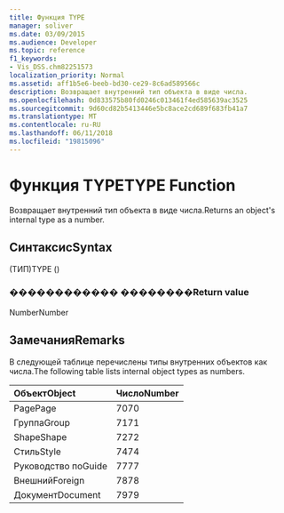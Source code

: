 ```yaml
---
title: Функция TYPE
manager: soliver
ms.date: 03/09/2015
ms.audience: Developer
ms.topic: reference
f1_keywords:
- Vis_DSS.chm82251573
localization_priority: Normal
ms.assetid: aff1b5e6-beeb-bd30-ce29-8c6ad589566c
description: Возвращает внутренний тип объекта в виде числа.
ms.openlocfilehash: 0d833575b80fd0246c013461f4ed585639ac3525
ms.sourcegitcommit: 9d60cd82b5413446e5bc8ace2cd689f683fb41a7
ms.translationtype: MT
ms.contentlocale: ru-RU
ms.lasthandoff: 06/11/2018
ms.locfileid: "19815096"
---
```

# <a name="type-function"></a><span data-ttu-id="2310d-103">Функция TYPE</span><span class="sxs-lookup"><span data-stu-id="2310d-103">TYPE Function</span></span>

<span data-ttu-id="2310d-104">Возвращает внутренний тип объекта в виде числа.</span><span class="sxs-lookup"><span data-stu-id="2310d-104">Returns an object's internal type as a number.</span></span> 
  
## <a name="syntax"></a><span data-ttu-id="2310d-105">Синтаксис</span><span class="sxs-lookup"><span data-stu-id="2310d-105">Syntax</span></span>

<span data-ttu-id="2310d-106">(ТИП)</span><span class="sxs-lookup"><span data-stu-id="2310d-106">TYPE ()</span></span>
  
### <a name="return-value"></a><span data-ttu-id="2310d-107">������������ ��������</span><span class="sxs-lookup"><span data-stu-id="2310d-107">Return value</span></span>

<span data-ttu-id="2310d-108">Number</span><span class="sxs-lookup"><span data-stu-id="2310d-108">Number</span></span>
  
## <a name="remarks"></a><span data-ttu-id="2310d-109">Замечания</span><span class="sxs-lookup"><span data-stu-id="2310d-109">Remarks</span></span>

<span data-ttu-id="2310d-110">В следующей таблице перечислены типы внутренних объектов как числа.</span><span class="sxs-lookup"><span data-stu-id="2310d-110">The following table lists internal object types as numbers.</span></span>
  
|<span data-ttu-id="2310d-111">**Объект**</span><span class="sxs-lookup"><span data-stu-id="2310d-111">**Object**</span></span>|<span data-ttu-id="2310d-112">**Число**</span><span class="sxs-lookup"><span data-stu-id="2310d-112">**Number**</span></span>|
|:-----|:-----|
|<span data-ttu-id="2310d-113">Page</span><span class="sxs-lookup"><span data-stu-id="2310d-113">Page</span></span>  <br/> |<span data-ttu-id="2310d-114">70</span><span class="sxs-lookup"><span data-stu-id="2310d-114">70</span></span>  <br/> |
|<span data-ttu-id="2310d-115">Группа</span><span class="sxs-lookup"><span data-stu-id="2310d-115">Group</span></span>  <br/> |<span data-ttu-id="2310d-116">71</span><span class="sxs-lookup"><span data-stu-id="2310d-116">71</span></span>  <br/> |
|<span data-ttu-id="2310d-117">Shape</span><span class="sxs-lookup"><span data-stu-id="2310d-117">Shape</span></span>  <br/> |<span data-ttu-id="2310d-118">72</span><span class="sxs-lookup"><span data-stu-id="2310d-118">72</span></span>  <br/> |
|<span data-ttu-id="2310d-119">Стиль</span><span class="sxs-lookup"><span data-stu-id="2310d-119">Style</span></span>  <br/> |<span data-ttu-id="2310d-120">74</span><span class="sxs-lookup"><span data-stu-id="2310d-120">74</span></span>  <br/> |
|<span data-ttu-id="2310d-121">Руководство по</span><span class="sxs-lookup"><span data-stu-id="2310d-121">Guide</span></span>  <br/> |<span data-ttu-id="2310d-122">77</span><span class="sxs-lookup"><span data-stu-id="2310d-122">77</span></span>  <br/> |
|<span data-ttu-id="2310d-123">Внешний</span><span class="sxs-lookup"><span data-stu-id="2310d-123">Foreign</span></span>  <br/> |<span data-ttu-id="2310d-124">78</span><span class="sxs-lookup"><span data-stu-id="2310d-124">78</span></span>  <br/> |
|<span data-ttu-id="2310d-125">Документ</span><span class="sxs-lookup"><span data-stu-id="2310d-125">Document</span></span>  <br/> |<span data-ttu-id="2310d-126">79</span><span class="sxs-lookup"><span data-stu-id="2310d-126">79</span></span>  <br/> |
   

